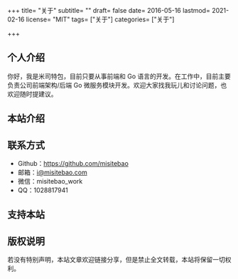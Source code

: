 +++
title= "关于"
subtitle= ""
draft= false
date= 2016-05-16
lastmod= 2021-02-16
license= "MIT"
tags= ["关于"]
categories= ["关于"]

+++

## 个人介绍

你好，我是米司特包，目前只要从事前端和 Go 语言的开发。在工作中，目前主要负责公司前端架构/后端 Go 微服务模块开发。欢迎大家找我玩儿和讨论问题，也欢迎随时提建议。

## 本站介绍

## 联系方式

- Github：https://github.com/misitebao
- 邮箱：i@misitebao.com
- 微信：misitebao_work
- QQ：1028817941

## 支持本站

## 版权说明

若没有特别声明，本站文章欢迎链接分享，但是禁止全文转载，本站将保留一切权利。
